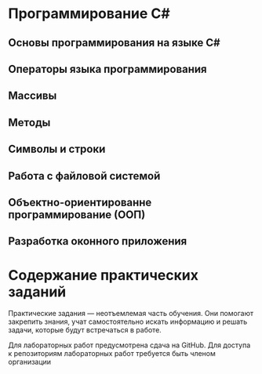 # Программирование C#

## Основы программирования на языке C#
## Операторы языка программирования
## Массивы 
## Методы 
## Символы и строки

[Работа со строками]: https://metanit.com/sharp/tutorial/7.1.php?ysclid=lt9vljy0in102887651

## Работа с файловой системой
## Объектно-ориентированне программирование (ООП)
## Разработка оконного приложения 

# Содержание практических заданий
Практические задания — неотъемлемая часть обучения. Они помогают закрепить знания, учат самостоятельно искать информацию и решать задачи, которые будут встречаться в работе. 

Для лабораторных работ предусмотрена сдача на GitHub. Для доступа к репозиториям лабораторных работ требуется быть членом организации 
